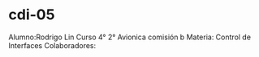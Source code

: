 # cdi-05
Alumno:Rodrigo Lin
Curso 4° 2° Avionica comisión b
Materia: Control de Interfaces
Colaboradores: 
